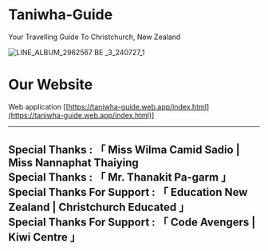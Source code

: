 # Taniwha-Guide
Your Travelling Guide To Christchurch, New Zealand

![LINE_ALBUM_2962567 BE _3_240727_1](https://github.com/user-attachments/assets/640bb278-8701-4176-b8da-b99d764f058d)

# Our Website
Web application 
  [[https://taniwha-guide.web.app/index.html](https://taniwha-guide.web.app/index.html)]


----------------------------------------------------------------------------------------
Special Thanks  : 「  Miss Wilma Camid Sadio | Miss Nannaphat Thaiying             
Special Thanks  :              「 Mr. Thanakit Pa-garm  」                                            
Special Thanks For Support : 「 Education New Zealand | Christchurch Educated 」     
Special Thanks For Support :         「 Code Avengers | Kiwi Centre 」               
----------------------------------------------------------------------------------------

